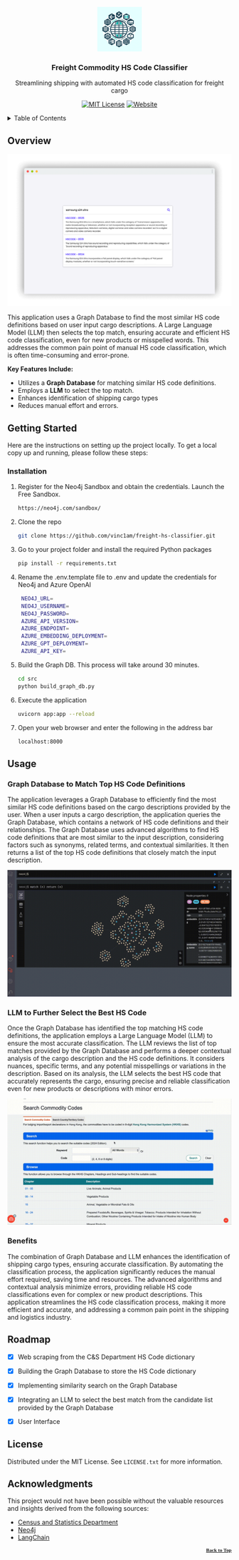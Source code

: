 <!-- HEADER -->
<a id="readme-top"></a>

<br />
<div align="center">
  <a href="https://github.com/vinc1am/freight-hs-classifier">
    <img src="img/pj06.png" alt="Logo" width="100" height="100">
  </a>

  <h3 align="center">Freight Commodity HS Code Classifier</h3>

  <p align="center">
    Streamlining shipping with automated HS code classification for freight cargo
    <br />
  </p>

  [![MIT License][license-shield]][license-url]
  [![Website][website-shield]][website-url]

</div>

<details>
  <summary>Table of Contents</summary>
  <ol>
    <li>
      <a href="#about-the-project">Overview</a>
    </li>
    <li>
      <a href="#getting-started">Installation</a>
    </li>
    <li><a href="#usage">Usage</a></li>
    <li><a href="#roadmap">Roadmap</a></li>
    <li><a href="#license">License</a></li>
    <li><a href="#acknowledgments">Acknowledgments</a></li>
  </ol>
</details>



<!-- Overview -->
## Overview

![Product Name Screen Shot](img/pj06-img01.png)

This application uses a Graph Database to find the most similar HS code definitions based on user input cargo descriptions. A Large Language Model (LLM) then selects the top match, ensuring accurate and efficient HS code classification, even for new products or misspelled words. This addresses the common pain point of manual HS code classification, which is often time-consuming and error-prone.

**Key Features Include:**

* Utilizes a **Graph Database** for matching similar HS code definitions.
* Employs a **LLM** to select the top match.
* Enhances identification of shipping cargo types 
* Reduces manual effort and errors.



<!-- GETTING STARTED -->
## Getting Started

Here are the instructions on setting up the project locally. To get a local copy up and running, please follow these steps:

### Installation

1. Register for the Neo4j Sandbox and obtain the credentials. Launch the Free Sandbox.
   ```sh
   https://neo4j.com/sandbox/
   ```
2. Clone the repo
   ```sh
   git clone https://github.com/vinc1am/freight-hs-classifier.git
   ```
3. Go to your project folder and install the required Python packages
   ```sh
   pip install -r requirements.txt
   ```
4. Rename the .env.template file to .env and update the credentials for Neo4j and Azure OpenAI
   ```sh
    NEO4J_URL=
    NEO4J_USERNAME=
    NEO4J_PASSWORD=
    AZURE_API_VERSION=
    AZURE_ENDPOINT=
    AZURE_EMBEDDING_DEPLOYMENT=
    AZURE_GPT_DEPLOYMENT=
    AZURE_API_KEY=
   ```
5. Build the Graph DB. This process will take around 30 minutes.
   ```sh
   cd src
   python build_graph_db.py
   ```
6. Execute the application
   ```sh
   uvicorn app:app --reload
   ```
7. Open your web browser and enter the following in the address bar
   ```sh
   localhost:8000
   ```


<!-- USAGE -->
## Usage

### Graph Database to Match Top HS Code Definitions

The application leverages a Graph Database to efficiently find the most similar HS code definitions based on the cargo descriptions provided by the user. When a user inputs a cargo description, the application queries the Graph Database, which contains a network of HS code definitions and their relationships. The Graph Database uses advanced algorithms to find HS code definitions that are most similar to the input description, considering factors such as synonyms, related terms, and contextual similarities. It then returns a list of the top HS code definitions that closely match the input description.

![Top Sectors & Stocks](img/pj_gif_2.gif)


### LLM to Further Select the Best HS Code
Once the Graph Database has identified the top matching HS code definitions, the application employs a Large Language Model (LLM) to ensure the most accurate classification. The LLM reviews the list of top matches provided by the Graph Database and performs a deeper contextual analysis of the cargo description and the HS code definitions. It considers nuances, specific terms, and any potential misspellings or variations in the description. Based on its analysis, the LLM selects the best HS code that accurately represents the cargo, ensuring precise and reliable classification even for new products or descriptions with minor errors.

![Stock Data Extraction](img/pj_gif_1.gif)

### Benefits
The combination of Graph Database and LLM enhances the identification of shipping cargo types, ensuring accurate classification. By automating the classification process, the application significantly reduces the manual effort required, saving time and resources. The advanced algorithms and contextual analysis minimize errors, providing reliable HS code classifications even for complex or new product descriptions. This application streamlines the HS code classification process, making it more efficient and accurate, and addressing a common pain point in the shipping and logistics industry.




<!-- ROADMAP -->
## Roadmap

- [x] Web scraping from the C&S Department HS Code dictionary
- [x] Building the Graph Database to store the HS Code dictionary
- [x] Implementing similarity search on the Graph Database
- [x] Integrating an LLM to select the best match from the candidate list provided by the Graph Database
- [x] User Interface


<!-- LICENSE -->
## License

Distributed under the MIT License. See `LICENSE.txt` for more information.



<!-- ACKNOWLEDGMENTS -->
## Acknowledgments

This project would not have been possible without the valuable resources and insights derived from the following sources:


* [Census and Statistics Department](https://www.censtatd.gov.hk/en/index_hs_code.html)
* [Neo4j](https://neo4j.com)
* [LangChain](https://www.langchain.com)

<p align="right" style="font-family:verdana;font-size:80%;color:blue"><b><a href="#readme-top" >Back to Top</a></b></p>



<!-- MARKDOWN LINKS & IMAGES -->
[license-shield]: https://img.shields.io/badge/License-MIT-yellow.svg
[license-url]: https://opensource.org/licenses/MIT
[website-shield]: https://img.shields.io/badge/Website-blue.svg
[website-url]: https://www.vinc1am.com
[linkedin-shield]: https://img.shields.io/badge/LinkedIn-blue.svg
[linkedin-url]: https://www.linkedin.com/in/vinc1am/

